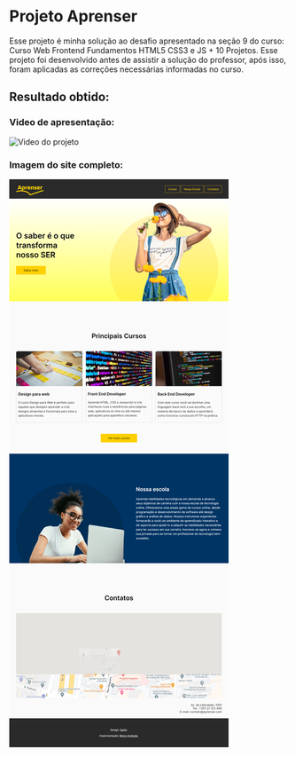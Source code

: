 # Projeto Aprenser

Esse projeto é minha solução ao desafio apresentado na seção 9 do curso: Curso Web Frontend Fundamentos HTML5 CSS3 e JS + 10 Projetos. Esse projeto foi desenvolvido antes de assistir a solução do professor, após isso, foram aplicadas as correções necessárias informadas no curso. 

## Resultado obtido: 

### Video de apresentação:
![Video do projeto](project-video.gif)

### Imagem do site completo:
![Foto do projeto](fullpage-image.png)

